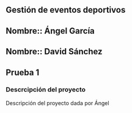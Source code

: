 ## Gestión de eventos deportivos

## Nombre:: Ángel García
## Nombre:: David Sánchez
## Prueba 1

### **Descrcipción del proyecto**
Descripción del proyecto dada por Ángel